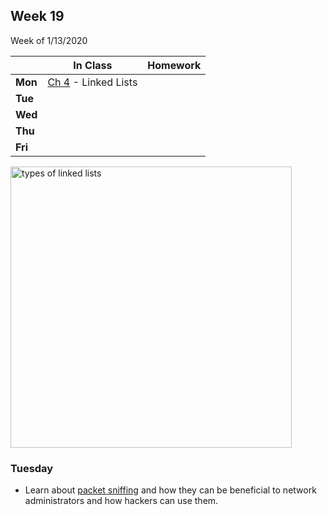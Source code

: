 <meta http-equiv="refresh" content="300"/>

## Week 19  
Week of 1/13/2020 

  |       |In Class               |Homework   |
  |-------|---------              |---------  |
  |**Mon**|[Ch 4](/ap/curriculum/4/) - Linked Lists| |
  |**Tue**| | |
  |**Wed**| | |
  |**Thu**| | |
  |**Fri**| | |

<img src="https://i1.faceprep.in/Companies-1/types-of-linked-list.png" alt="types of linked lists" height="450">

### Tuesday
  * Learn about [packet sniffing](https://www.dnsstuff.com/packet-sniffers) and how they can be beneficial to network administrators and how hackers can use them.